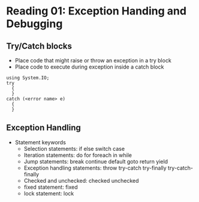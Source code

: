 # Reading 01: Exception Handing and Debugging
## Try/Catch blocks
- Place code that might raise or throw an exception in a try block
- Place code to execute during exception inside a catch block
```using System;
using System.IO;
try
  {
  }
catch (<error name> e)
  {
  }
```

## Exception Handling
- Statement keywords
  - Selection statements: if else switch case
  - Iteration statements: do for foreach in while
  - Jump statements: break continue default goto return yield
  - Exception handling statements: throw try-catch try-finally try-catch-finally
  - Checked and unchecked: checked unchecked
  - fixed statement: fixed
  - lock statement: lock
